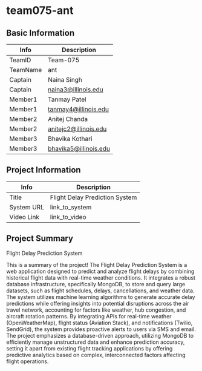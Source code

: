 # team075-ant

## Basic Information

|   Info      |        Description     |
| ----------- | ---------------------- |
| TeamID      |        Team-075        |
| TeamName    |          ant           |
| Captain     |       Naina Singh      |
| Captain     |   naina3@illinois.edu  |
| Member1     |     Tanmay Patel       |
| Member1     |  tanmay4@illinois.edu  |
| Member2     |      Anitej Chanda     |
| Member2     |  anitejc2@illinois.edu |
| Member3     |     Bhavika Kothari    |
| Member3     |  bhavika5@illinois.edu |

## Project Information

|   Info      |           Description          |
| ----------- | ------------------------------ |
|  Title      | Flight Delay Prediction System |
| System URL  |          link_to_system        |
| Video Link  |          link_to_video         |

## Project Summary
Flight Delay Prediction System

This is a summary of the project!
The Flight Delay Prediction System is a web application designed to predict and analyze flight delays by combining historical flight data with real-time weather conditions. It integrates a robust database infrastructure, specifically MongoDB, to store and query large datasets, such as flight schedules, delays, cancellations, and weather data. The system utilizes machine learning algorithms to generate accurate delay predictions while offering insights into potential disruptions across the air travel network, accounting for factors like weather, hub congestion, and aircraft rotation patterns.
By integrating APIs for real-time weather (OpenWeatherMap), flight status (Aviation Stack), and notifications (Twilio, SendGrid), the system provides proactive alerts to users via SMS and email. The project emphasizes a database-driven approach, utilizing MongoDB to efficiently manage unstructured data and enhance prediction accuracy, setting it apart from existing flight tracking applications by offering predictive analytics based on complex, interconnected factors affecting flight operations.
